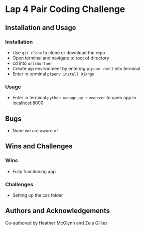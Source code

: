 # Lap 4 Pair Coding Challenge 

## Installation and Usage

### Installation

- Use `git clone` to clone or download the repo
- Open terminal and navigate to root of directory
- cd into `urlshortner` 
- Create pip environment by entering `pipenv shell` into terminal 
- Enter in terminal `pipenv install Django`

### Usage

- Enter in terminal `python manage.py runserver` to open app in localhost:8000

## Bugs

- None we are aware of

## Wins and Challenges

### Wins

- Fully functioning app


### Challenges

- Setting up the css folder 

## Authors and Acknowledgements

Co-authored by Heather McGlynn and Zeia Gillies 

